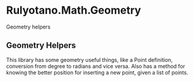 # Rulyotano.Math.Geometry
Geometry helpers

## Geometry Helpers

This library has some geometry useful things, like a Point definition, conversion from degree to radians and vice versa. Also has a method for knowing the better position for inserting a new point, given a list of points.
